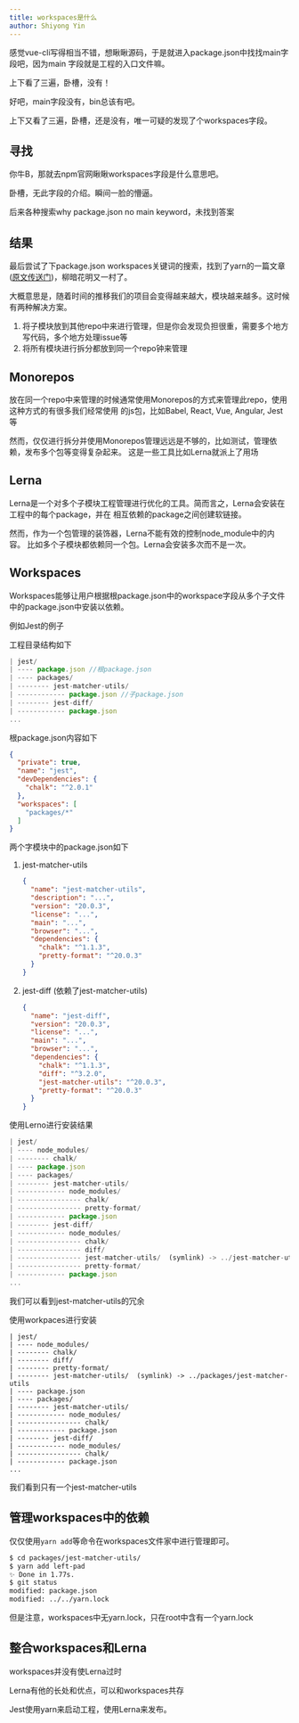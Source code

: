 ```yaml
---
title: workspaces是什么
author: Shiyong Yin
---
```


感觉vue-cli写得相当不错，想瞅瞅源码，于是就进入package.json中找找main字段吧，因为main
字段就是工程的入口文件嘛。

上下看了三遍，卧槽，没有！

好吧，main字段没有，bin总该有吧。

上下又看了三遍，卧槽，还是没有，唯一可疑的发现了个workspaces字段。

## 寻找

你牛B，那就去npm官网瞅瞅workspaces字段是什么意思吧。

卧槽，无此字段的介绍。瞬间一脸的懵逼。

后来各种搜索why package.json no main keyword，未找到答案


## 结果

最后尝试了下package.json workspaces关键词的搜索，找到了yarn的一篇文章([原文传送门](https://yarnpkg.com/blog/2017/08/02/introducing-workspaces/))，柳暗花明又一村了。

大概意思是，随着时间的推移我们的项目会变得越来越大，模块越来越多。这时候有两种解决方案。

1. 将子模块放到其他repo中来进行管理，但是你会发现负担很重，需要多个地方写代码，多个地方处理issue等
2. 将所有模块进行拆分都放到同一个repo钟来管理

## Monorepos

放在同一个repo中来管理的时候通常使用Monorepos的方式来管理此repo，使用这种方式的有很多我们经常使用
的js包，比如Babel, React, Vue, Angular, Jest等

然而，仅仅进行拆分并使用Monorepos管理远远是不够的，比如测试，管理依赖，发布多个包等变得复杂起来。
这是一些工具比如Lerna就派上了用场

## Lerna

Lerna是一个对多个子模块工程管理进行优化的工具。简而言之，Lerna会安装在工程中的每个package，并在
相互依赖的package之间创建软链接。

然而，作为一个包管理的装饰器，Lerna不能有效的控制node_module中的内容。
比如多个子模块都依赖同一个包。Lerna会安装多次而不是一次。


## Workspaces

Workspaces能够让用户根据根package.json中的workspace字段从多个子文件中的package.json中安装以依赖。

例如Jest的例子

工程目录结构如下
```js
| jest/
| ---- package.json //根package.json
| ---- packages/
| -------- jest-matcher-utils/
| ------------ package.json //子package.json
| -------- jest-diff/
| ------------ package.json
...
```

根package.json内容如下

```json
{
  "private": true,
  "name": "jest",
  "devDependencies": {
    "chalk": "^2.0.1"
  },
  "workspaces": [
    "packages/*"
  ]
}
```

两个字模块中的package.json如下

1. jest-matcher-utils
    ```json
    {
      "name": "jest-matcher-utils",
      "description": "...",
      "version": "20.0.3",
      "license": "...",
      "main": "...",
      "browser": "...",
      "dependencies": {
        "chalk": "^1.1.3",
        "pretty-format": "^20.0.3"
      }
    }
    ```
2. jest-diff (依赖了jest-matcher-utils)
    ``` json
    {
      "name": "jest-diff",
      "version": "20.0.3",
      "license": "...",
      "main": "...",
      "browser": "...",
      "dependencies": {
        "chalk": "^1.1.3",
        "diff": "^3.2.0",
        "jest-matcher-utils": "^20.0.3",
        "pretty-format": "^20.0.3"
      }
    }
    ```

使用Lerno进行安装结果
```js
| jest/
| ---- node_modules/
| -------- chalk/
| ---- package.json
| ---- packages/
| -------- jest-matcher-utils/
| ------------ node_modules/
| ---------------- chalk/
| ---------------- pretty-format/
| ------------ package.json
| -------- jest-diff/
| ------------ node_modules/
| ---------------- chalk/
| ---------------- diff/
| ---------------- jest-matcher-utils/  (symlink) -> ../jest-matcher-utils
| ---------------- pretty-format/
| ------------ package.json
...
```
我们可以看到jest-matcher-utils的冗余

使用workpaces进行安装
```
| jest/
| ---- node_modules/
| -------- chalk/
| -------- diff/
| -------- pretty-format/
| -------- jest-matcher-utils/  (symlink) -> ../packages/jest-matcher-utils
| ---- package.json
| ---- packages/
| -------- jest-matcher-utils/
| ------------ node_modules/
| ---------------- chalk/
| ------------ package.json
| -------- jest-diff/
| ------------ node_modules/
| ---------------- chalk/
| ------------ package.json
...
```
我们看到只有一个jest-matcher-utils

## 管理workspaces中的依赖

仅仅使用`yarn add`等命令在workspaces文件家中进行管理即可。

```bash
$ cd packages/jest-matcher-utils/
$ yarn add left-pad
✨ Done in 1.77s.
$ git status
modified: package.json
modified: ../../yarn.lock
```

但是注意，workspaces中无yarn.lock，只在root中含有一个yarn.lock

## 整合workspaces和Lerna

workspaces并没有使Lerna过时

Lerna有他的长处和优点，可以和workspaces共存

Jest使用yarn来启动工程，使用Lerna来发布。



